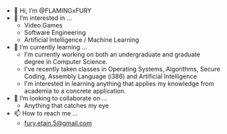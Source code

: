 - 👋 Hi, I’m @FLAMINGxFURY
- 👀 I’m interested in ...
    - Video Games
    - Software Engineering
    - Artificial Intelligence / Machine Learning
- 🌱 I’m currently learning ...
    - I'm currently working on both an undergraduate and graduate degree in Computer Science.
    - I've recently taken classes in Operating Systems, Algorithms, Secure Coding, Assembly Language (i386) and Artificial Intelligence
    - I'm interested in learning anything that applies my knowledge from academia to a concrete application.
- 💞️ I’m looking to collaborate on ...
    - Anything that catches my eye
- 📫 How to reach me ...
    - fury.etain.5@gmail.com

<!---
FLAMINGxFURY/FLAMINGxFURY is a ✨ special ✨ repository because its `README.md` (this file) appears on your GitHub profile.
You can click the Preview link to take a look at your changes.
--->
